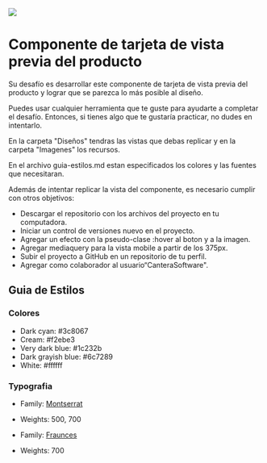 ![](https://i.ibb.co/j8rds7B/Logo-5.png)

# Componente de tarjeta de vista previa del producto

Su desafío es desarrollar este componente de tarjeta de vista previa del producto y lograr que se parezca lo más posible al diseño.

Puedes usar cualquier herramienta que te guste para ayudarte a completar el desafío. Entonces, si tienes algo que te gustaría practicar, no dudes en intentarlo.

En la carpeta "Diseños" tendras las vistas que debas replicar y en la carpeta "Imagenes" los recursos.

En el archivo guia-estilos.md estan especificados los colores y las fuentes que necesitaran.

Además de intentar replicar la vista del componente, es necesario cumplir con otros objetivos:

- Descargar el repositorio con los archivos del proyecto en tu computadora.
- Iniciar un control de versiones nuevo en el proyecto.
- Agregar un efecto con la pseudo-clase :hover al boton y a la imagen.
- Agregar mediaquery para la vista mobile a partir de los 375px.
- Subir el proyecto a GitHub en un repositorio de tu perfil.
- Agregar como colaborador al usuario“CanteraSoftware".


## Guia de Estilos

### Colores

- Dark cyan: #3c8067
- Cream: #f2ebe3
- Very dark blue: #1c232b
- Dark grayish blue: #6c7289
- White: #ffffff

### Typografia

- Family: [Montserrat](https://fonts.google.com/specimen/Montserrat)
- Weights: 500, 700

- Family: [Fraunces](https://fonts.google.com/specimen/Fraunces)
- Weights: 700
